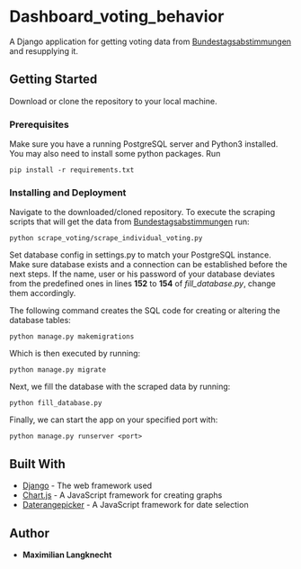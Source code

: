 # Dashboard_voting_behavior

A Django application for getting voting data from [Bundestagsabstimmungen](https://www.bundestag.de/abstimmung) and resupplying it.

## Getting Started

Download or clone the repository to your local machine.

### Prerequisites
Make sure you have a running PostgreSQL server and Python3 installed. You may also need to install some python packages. Run
```
pip install -r requirements.txt
```

### Installing and Deployment

Navigate to the downloaded/cloned repository. To execute the scraping scripts that will get the data from [Bundestagsabstimmungen](https://www.bundestag.de/abstimmung) run:

```
python scrape_voting/scrape_individual_voting.py
```

Set database config in settings.py to match your PostgreSQL instance. Make sure database exists and a connection can be established before the next steps.
If the name, user or his password of your database deviates from the predefined ones in lines **152** to **154** of *fill_database.py*, change them accordingly.

The following command creates the SQL code for creating or altering the database tables:
```
python manage.py makemigrations
```

Which is then executed by running:
```
python manage.py migrate
```

Next, we fill the database with the scraped data by running:
```
python fill_database.py
```

Finally, we can start the app on your specified port with:
```
python manage.py runserver <port>
```

## Built With

* [Django](https://www.djangoproject.com/) - The web framework used
* [Chart.js](https://www.chartjs.org/) - A JavaScript framework for creating graphs
* [Daterangepicker](http://www.daterangepicker.com/) - A JavaScript framework for date selection

## Author

* **Maximilian Langknecht**


